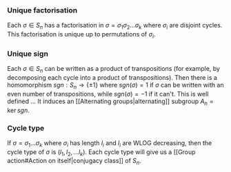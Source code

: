 ### Unique factorisation
Each $\sigma\in S_n$ has a factorisation in $\sigma=\sigma_1\sigma_2\dots \sigma_k$ where $\sigma_i$ are disjoint cycles. This factorisation is unique up to permutations of $\sigma_i$.

### Unique sign
Each $\sigma\in S_n$ can be written as a product of transpositions (for example, by decomposing each cycle into a product of transpositions). Then there is a homomorphism $sgn:S_n\to \{\pm 1\}$  where $sgn(\sigma)=1$ if $\sigma$ can be written with an even number of transpositions, while $sgn(\sigma)=-1$ if it can't. 
This is well defined ... 
It induces an [[Alternating groups|alternating]] subgroup $A_n=\ker sgn$.

### Cycle type
If $\sigma=\sigma_1\dots \sigma_k$ where $\sigma_i$ has length $l_i$ and $l_i$ are WLOG decreasing, then the cycle type of $\sigma$ is $(l_1,l_2,\dots l_k)$. 
Each cycle type will give us a [[Group action#Action on itself|conjugacy class]] of $S_n$. 
